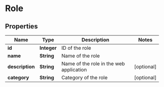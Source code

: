 
# Role

## Properties
Name | Type | Description | Notes
------------ | ------------- | ------------- | -------------
**id** | **Integer** | ID of the role | 
**name** | **String** | Name of the role | 
**description** | **String** | Name of the role in the web application |  [optional]
**category** | **String** | Category of the role |  [optional]



